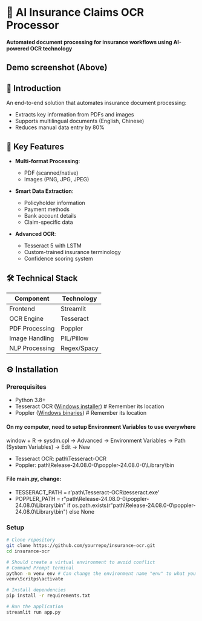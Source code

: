 # 🏥 AI Insurance Claims OCR Processor

**Automated document processing for insurance workflows using AI-powered OCR technology**

## Demo screenshot (Above)

## 📌 Introduction

An end-to-end solution that automates insurance document processing:
- Extracts key information from PDFs and images
- Supports multilingual documents (English, Chinese)
- Reduces manual data entry by 80%

## 🚀 Key Features

- **Multi-format Processing**:
  - PDF (scanned/native)
  - Images (PNG, JPG, JPEG)

- **Smart Data Extraction**:
  - Policyholder information
  - Payment methods
  - Bank account details
  - Claim-specific data

- **Advanced OCR**:
  - Tesseract 5 with LSTM
  - Custom-trained insurance terminology
  - Confidence scoring system

## 🛠 Technical Stack

| Component       | Technology |
|-----------------|------------|
| Frontend        | Streamlit  |
| OCR Engine      | Tesseract  |
| PDF Processing  | Poppler    |
| Image Handling  | PIL/Pillow |
| NLP Processing  | Regex/Spacy|

## ⚙️ Installation

### Prerequisites
- Python 3.8+
- Tesseract OCR ([Windows installer](https://github.com/UB-Mannheim/tesseract/wiki))   # Remember its location
- Poppler ([Windows binaries](https://github.com/oschwartz10612/poppler-windows/releases))   # Remember its location
#### On my computer, need to setup Environment Variables to use everywhere
window + R -> sysdm.cpl -> Advanced -> Environment Variables -> Path (System Variables) -> Edit -> New
- Tesseract OCR: path\Tesseract-OCR
- Poppler: path\Release-24.08.0-0\poppler-24.08.0-0\Library\bin
#### File main.py, change:
- TESSERACT_PATH = r'path\Tesseract-OCR\tesseract.exe'
- POPPLER_PATH = r"path\Release-24.08.0-0\poppler-24.08.0\Library\bin" if os.path.exists(r"path\Release-24.08.0-0\poppler-24.08.0\Library\bin") else None

### Setup
```bash
# Clone repository
git clone https://github.com/yourrepo/insurance-ocr.git
cd insurance-ocr

# Should create a virtual environment to avoid conflict
# Command Prompt terminal
python -m venv env # Can change the environment name "env" to what you want
venv\Scritps\activate

# Install dependencies
pip install -r requirements.txt

# Run the application
streamlit run app.py
